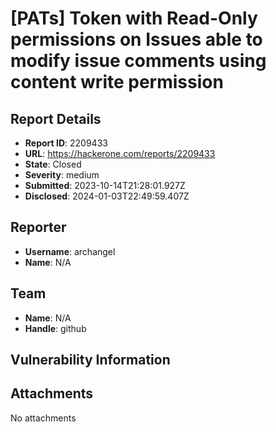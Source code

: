 # [PATs] Token with Read-Only permissions on Issues able to modify issue comments using content write permission

## Report Details
- **Report ID**: 2209433
- **URL**: https://hackerone.com/reports/2209433
- **State**: Closed
- **Severity**: medium
- **Submitted**: 2023-10-14T21:28:01.927Z
- **Disclosed**: 2024-01-03T22:49:59.407Z

## Reporter
- **Username**: archangel
- **Name**: N/A

## Team
- **Name**: N/A
- **Handle**: github

## Vulnerability Information


## Attachments
No attachments
